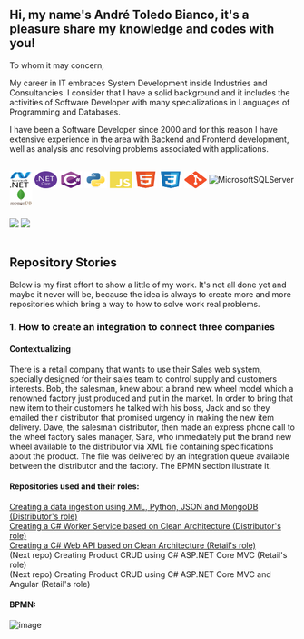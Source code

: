 ## Hi, my name's André Toledo Bianco, it's a pleasure share my knowledge and codes with you!

<p>To whom it may concern,

My career in IT embraces System Development inside Industries and Consultancies. I consider that I have a solid background and it includes the activities of Software Developer with many specializations in Languages of Programming and Databases. 

I have been a Software Developer since 2000 and for this reason I have extensive experience in the area with Backend and Frontend development, well as analysis and resolving problems associated with applications.</p>

<div style="display: inline_block"><br>
  <img align="center" alt="DotNet" height="30" width="40" src="https://raw.githubusercontent.com/devicons/devicon/master/icons/dot-net/dot-net-original-wordmark.svg" />
  <img align="center" alt="DotNetCore" height="30" width="40" src="https://raw.githubusercontent.com/devicons/devicon/master/icons/dotnetcore/dotnetcore-original.svg" />
  <img align="center" alt="Csharp" height="30" width="40" src="https://raw.githubusercontent.com/devicons/devicon/master/icons/csharp/csharp-original.svg">
  <img align="center" alt="Python" height="30" width="40" src="https://raw.githubusercontent.com/devicons/devicon/master/icons/python/python-original.svg">
  <img align="center" alt="Js" height="30" width="40" src="https://raw.githubusercontent.com/devicons/devicon/master/icons/javascript/javascript-plain.svg">
  <!--<img align="center" alt="Ts" height="30" width="40" src="https://raw.githubusercontent.com/devicons/devicon/master/icons/typescript/typescript-plain.svg">
  <img align="center" alt="Angular" height="30" width="40" src="https://raw.githubusercontent.com/devicons/devicon/master/icons/angularjs/angularjs-original.svg">-->
  <img align="center" alt="HTML" height="30" width="40" src="https://raw.githubusercontent.com/devicons/devicon/master/icons/html5/html5-original.svg">
  <img align="center" alt="CSS" height="30" width="40" src="https://raw.githubusercontent.com/devicons/devicon/master/icons/css3/css3-original.svg">
  <img align="center" alt="Git" height="30" width="40" src="https://raw.githubusercontent.com/devicons/devicon/master/icons/git/git-original.svg">
  <img align="center" alt="MicrosoftSQLServer" height="30" width="40" src="https://www.svgrepo.com/show/303229/microsoft-sql-server-logo.svg">
  <img align="center" alt="MongoDB" height="30" width="40" src="https://raw.githubusercontent.com/devicons/devicon/master/icons/mongodb/mongodb-original-wordmark.svg">  
</div>

###

<div> 
  <a href = "mailto:abianco.allegro@gmail.com"><img src="https://img.shields.io/badge/-Gmail-%23333?style=for-the-badge&logo=gmail&logoColor=white" target="_blank"></a>
  <a href="https://www.linkedin.com/in/andrebianco-net/" target="_blank"><img src="https://img.shields.io/badge/-LinkedIn-%230077B5?style=for-the-badge&logo=linkedin&logoColor=white" target="_blank"></a>  
</div>
</br>

## Repository Stories

<p>Below is my first effort to show a little of my work. It's not all done yet and maybe it never will be, because the idea is always to create more and more repositories which bring a way to how to solve work real problems.</p>

### 1. How to create an integration to connect three companies
#### Contextualizing

<p>There is a retail company that wants to use their Sales web system, specially designed for their sales team to control supply and customers interests. Bob, the salesman, knew about a brand new wheel model which a renowned factory just produced and put in the market. In order to bring that new item to their customers he talked with his boss, Jack and so they emailed their distributor that promised urgency in making the new item delivery. Dave, the salesman distributor, then made an express phone call to the wheel factory sales manager, Sara, who immediately put the brand new wheel available to the distributor via XML file containing specifications about the product. The file was delivered by an integration queue available between the distributor and the factory. The BPMN section ilustrate it.</p>

#### Repositories used and their roles:
[Creating a data ingestion using XML, Python, JSON and MongoDB (Distributor's role)](https://github.com/andrebianco-net/create-data-ingestion-python-mongodb)</br>
[Creating a C# Worker Service based on Clean Architecture (Distributor's role)](https://github.com/andrebianco-net/create-csharp-worker-clean-architecture)</br>
[Creating a C# Web API based on Clean Architecture (Retail's role)](https://github.com/andrebianco-net/create-csharp-webapi-clean-architecture)</br>
(Next repo) Creating Product CRUD using C# ASP.NET Core MVC (Retail's role)</br>
(Next repo) Creating Product CRUD using C# ASP.NET Core MVC and Angular (Retail's role)

#### BPMN:</font>
![image](https://github.com/andrebianco-net/andrebianco-net/assets/453193/5a9561a6-242c-4edb-80c8-edc66a6f7c5f)




